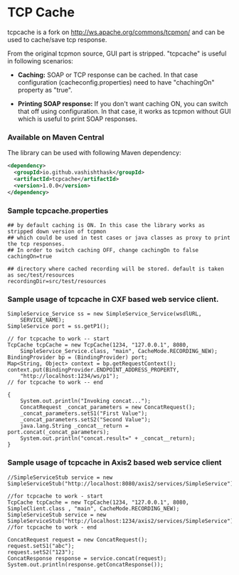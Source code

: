 # TCP Cache

tcpcache is a fork on http://ws.apache.org/commons/tcpmon/ and can be used to cache/save tcp response.

From the original tcpmon source, GUI part is stripped. "tcpcache" is useful in following scenarios: 

* **Caching:**
SOAP or TCP response can be cached. In that case configuration (cacheconfig.properties) need to have
"chachingOn" property as "true".

* **Printing SOAP response:**
If you don't want caching ON, you can switch that off using configuration. In that case, 
it works as tcpmon without GUI which is useful to print SOAP responses.

### Available on Maven Central
The library can be used with following Maven dependency:
```xml
<dependency>
  <groupId>io.github.vashishthask</groupId>
  <artifactId>tcpcache</artifactId>
  <version>1.0.0</version>
</dependency>
```

### Sample tcpcache.properties

	## by default caching is ON. In this case the library works as stripped down version of tcpmon
	## which could be used in test cases or java classes as proxy to print the tcp responses.
	## In order to switch caching OFF, change cachingOn to false
	cachingOn=true

	## directory where cached recording will be stored. default is taken as sec/test/resources
	recordingDir=src/test/resources
	
### Sample usage of tcpcache in CXF based web service client.

	SimpleService_Service ss = new SimpleService_Service(wsdlURL,
		SERVICE_NAME);
	SimpleService port = ss.getP1();

	// for tcpcache to work -- start
	TcpCache tcpCache = new TcpCache(1234, "127.0.0.1", 8080,
		SimpleService_Service.class, "main", CacheMode.RECORDING_NEW);
	BindingProvider bp = (BindingProvider) port;
	Map<String, Object> context = bp.getRequestContext();
	context.put(BindingProvider.ENDPOINT_ADDRESS_PROPERTY,
		"http://localhost:1234/ws/p1");
	// for tcpcache to work -- end

	{
	    System.out.println("Invoking concat...");
	    ConcatRequest _concat_parameters = new ConcatRequest();
	    _concat_parameters.setS1("First Value");
	    _concat_parameters.setS2("Second Value");
	    java.lang.String _concat__return = port.concat(_concat_parameters);
	    System.out.println("concat.result=" + _concat__return);
	}
	
### Sample usage of tcpcache in Axis2 based web service client
	
	//SimpleServiceStub service = new SimpleServiceStub("http://localhost:8080/axis2/services/SimpleService");
		
	//for tcpcache to work - start
	TcpCache tcpCache = new TcpCache(1234, "127.0.0.1", 8080, SimpleClient.class , "main", CacheMode.RECORDING_NEW);
	SimpleServiceStub service = new SimpleServiceStub("http://localhost:1234/axis2/services/SimpleService");
	//for tcpcache to work - end
		
	ConcatRequest request = new ConcatRequest();
	request.setS1("abc");
	request.setS2("123");
	ConcatResponse response = service.concat(request);
	System.out.println(response.getConcatResponse());

